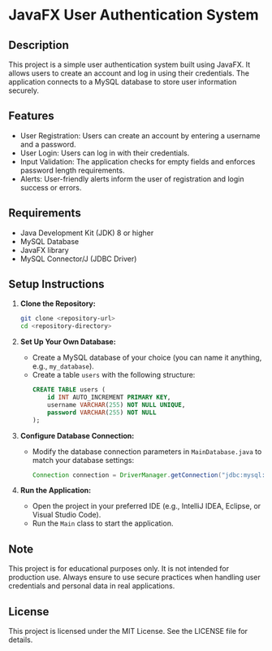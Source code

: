 
# JavaFX User Authentication System

## Description
This project is a simple user authentication system built using JavaFX. It allows users to create an account and log in using their credentials. The application connects to a MySQL database to store user information securely.

## Features
- User Registration: Users can create an account by entering a username and a password.
- User Login: Users can log in with their credentials.
- Input Validation: The application checks for empty fields and enforces password length requirements.
- Alerts: User-friendly alerts inform the user of registration and login success or errors.

## Requirements
- Java Development Kit (JDK) 8 or higher
- MySQL Database
- JavaFX library
- MySQL Connector/J (JDBC Driver)

## Setup Instructions

1. **Clone the Repository:**
   ```bash
   git clone <repository-url>
   cd <repository-directory>
   ```

2. **Set Up Your Own Database:**
   - Create a MySQL database of your choice (you can name it anything, e.g., `my_database`).
   - Create a table `users` with the following structure:
     ```sql
     CREATE TABLE users (
         id INT AUTO_INCREMENT PRIMARY KEY,
         username VARCHAR(255) NOT NULL UNIQUE,
         password VARCHAR(255) NOT NULL
     );
     ```

3. **Configure Database Connection:**
   - Modify the database connection parameters in `MainDatabase.java` to match your database settings:
     ```java
     Connection connection = DriverManager.getConnection("jdbc:mysql://localhost:3306/your_database_name", "your_username", "your_password");
     ```

4. **Run the Application:**
   - Open the project in your preferred IDE (e.g., IntelliJ IDEA, Eclipse, or Visual Studio Code).
   - Run the `Main` class to start the application.

## Note
This project is for educational purposes only. It is not intended for production use. Always ensure to use secure practices when handling user credentials and personal data in real applications.

## License
This project is licensed under the MIT License. See the LICENSE file for details.
